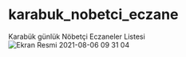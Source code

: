 # karabuk_nobetci_eczane
Karabük günlük Nöbetçi Eczaneler Listesi
![Ekran Resmi 2021-08-06 09 31 04](https://user-images.githubusercontent.com/47924611/128466491-9e75da96-f28c-45aa-abaa-3203da64497e.png)
